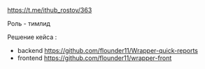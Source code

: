 https://t.me/ithub_rostov/363

Роль - тимлид

Решение кейса :
- backend https://github.com/flounder11/Wrapper-quick-reports
- frontend https://github.com/flounder11/wrapper-front
